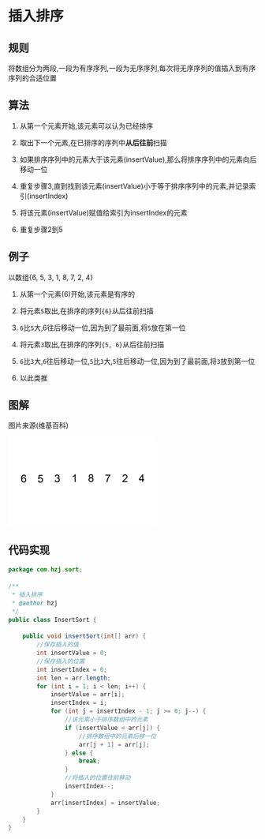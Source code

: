 # 插入排序

## 规则

将数组分为两段,一段为有序序列,一段为无序序列,每次将无序序列的值插入到有序序列的合适位置

## 算法

1. 从第一个元素开始,该元素可以认为已经排序

2. 取出下一个元素,在已排序的序列中**从后往前**扫描

3. 如果排序序列中的元素大于该元素(insertValue),那么将排序序列中的元素向后移动一位

4. 重复步骤3,直到找到该元素(insertValue)小于等于排序序列中的元素,并记录索引(insertIndex)

5. 将该元素(insertValue)赋值给索引为insertIndex的元素

6. 重复步骤2到5

## 例子

以数组{6, 5, 3, 1, 8, 7, 2, 4}

1. 从第一个元素(6)开始,该元素是有序的

2. 将元素`5`取出,在排序的序列`{6}`从后往前扫描

3. `6`比`5`大,6往后移动一位,因为到了最前面,将`5`放在第一位

4. 将元素`3`取出,在排序的序列`{5, 6}`从后往前扫描

5. `6`比`3`大,`6`往后移动一位,`5`比`3`大,`5`往后移动一位,因为到了最前面,将`3`放到第一位

6. 以此类推

## 图解

图片来源(维基百科)

![](./img/Insertion-sort-example-300px.gif)

## 代码实现

```java
package com.hzj.sort;

/**
 * 插入排序
 * @author hzj
 */
public class InsertSort {

    public void insertSort(int[] arr) {
        //保存插入的值
        int insertValue = 0;
        //保存插入的位置
        int insertIndex = 0;
        int len = arr.length;
        for (int i = 1; i < len; i++) {
            insertValue = arr[i];
            insertIndex = i;
            for (int j = insertIndex - 1; j >= 0; j--) {
                //该元素小于排序数组中的元素
                if (insertValue < arr[j]) {
                    //排序数组中的元素后移一位
                    arr[j + 1] = arr[j];
                } else {
                    break;
                }
                //将插入的位置往前移动
                insertIndex--;
            }
            arr[insertIndex] = insertValue;
        }
    }
}

```